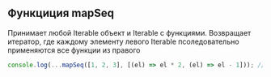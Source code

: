 ## Функциция mapSeq

Принимает любой Iterable объект и Iterable с функциями.
Возвращает итератор, где каждому элементу левого Iterable псоледовательно применяются все функции из правого

```js
console.log(...mapSeq([1, 2, 3], [(el) => el * 2, (el) => el - 1])); // [1, 3, 5]
```
